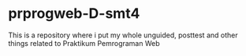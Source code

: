 # prprogweb-D-smt4

This is a repository where i put my whole unguided, posttest and other things related to Praktikum Pemrograman Web 

